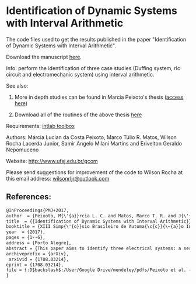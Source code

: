 #  Identification of Dynamic Systems with Interval Arithmetic

The code files used to get the results published in the paper "Identification of Dynamic Systems with Interval Arithmetic".

Download the manuscript [here](https://www.researchgate.net/publication/319056862_Identification_of_Dynamic_Systems_with_Interval_Arithmetic "here").

Info: perform the identification of three case studies (Duffing system, rlc circuit and electromechanic system) using interval arithmetic.

See also: 
1) More in depth studies can be found in Marcia Peixoto's thesis ([access here](https://ufsj.edu.br/portal2-repositorio/File/ppgel/188-2018-12-17-DissertacaoMarciaPeixoto.pdf "access here"))

2) Download all of the routines of the above thesis [here](https://ufsj.edu.br/gcom/peixoto2018.php "here")

Requirements: [intlab toolbox](http://www.ti3.tu-harburg.de/rump/intlab/ "intlab toolbox")

Authors: Márcia Lucian da Costa Peixoto, Marco Túlio R. Matos, Wilson Rocha Lacerda Junior, Samir Angelo Milani Martins and Erivelton Geraldo Nepomuceno

Website: http://www.ufsj.edu.br/gcom

Please send suggestions for improvement of the code to Wilson Rocha at this email address: wilsonrljr@outlook.com

References:
-----------
```markdown
@InProceedings{PMJ+2017,
author  = {Peixoto, M{\'{a}}rcia L. C. and Matos, Marco T. R. and J{\'{u}}nior, Wilson R. Lacerda and Martins, Samir A. M. and Nepomuceno, Erivelton G.},
title  = {{Identification of Dynamic Systems with Interval Arithmetic}},
booktitle = {XIII Simp{\'{o}}sio Brasileiro de Automa{\c{c}}{\~{a}}o Inteligente},
year  = {2017},
pages = {1--6},
address = {Porto Alegre},
abstract = {This paper aims to identify three electrical systems: a series RLC circuit, a motor/generator coupled system, and the Duffing-Ueda oscillator. In order to obtain the system's models was used the error reduction ratio and the Akaike information criterion. Our approach to handle the numerical errors was the interval arithmetic by means of the resolution of the least squares estimation. The routines was implemented in Intlab, a Matlab toolbox devoted to arithmetic interval. Finally, the interval RMSE was calculated to verify the quality of the obtained models. The applied methodology was satisfactory, since the obtained intervals encompass the system's data and allow to demonstrate how the numerical errors affect the answers.},
archiveprefix = {arXiv},
 arxivid = {1708.03214},
eprint = {1708.03214},
file = {:D$backslash$:/User/Google Drive/mendeley/pdfs/Peixoto et al. - 2017 - Identification of Dynamic Systems with Interval Arithmetic.pdf},
}

```
